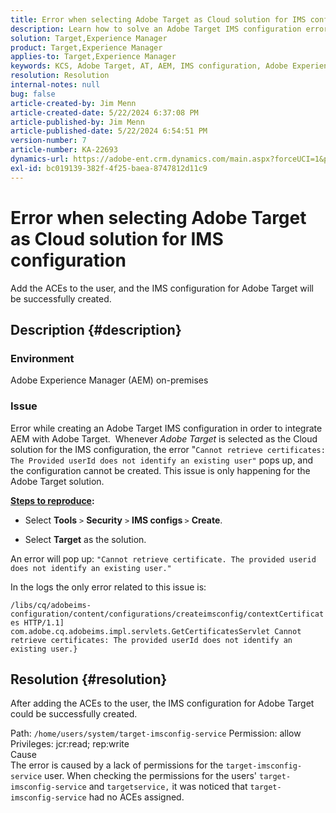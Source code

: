 ```yaml
---
title: Error when selecting Adobe Target as Cloud solution for IMS configuration
description: Learn how to solve an Adobe Target IMS configuration error while creating a Target IMS configuration in order to integrate AEM with Target.
solution: Target,Experience Manager
product: Target,Experience Manager
applies-to: Target,Experience Manager
keywords: KCS, Adobe Target, AT, AEM, IMS configuration, Adobe Experience Manager, Troubleshooting, ACE
resolution: Resolution
internal-notes: null
bug: false
article-created-by: Jim Menn
article-created-date: 5/22/2024 6:37:08 PM
article-published-by: Jim Menn
article-published-date: 5/22/2024 6:54:51 PM
version-number: 7
article-number: KA-22693
dynamics-url: https://adobe-ent.crm.dynamics.com/main.aspx?forceUCI=1&pagetype=entityrecord&etn=knowledgearticle&id=000d9d47-6a18-ef11-9f8a-6045bd006268
exl-id: bc019139-382f-4f25-baea-8747812d11c9
---
```

# Error when selecting Adobe Target as Cloud solution for IMS configuration


Add the ACEs to the user, and the IMS configuration for Adobe Target will be successfully created.

## Description {#description}


### Environment

Adobe Experience Manager (AEM) on-premises

### Issue

Error while creating an Adobe Target IMS configuration in order to integrate AEM with Adobe Target.  Whenever *Adobe Target* is selected as the Cloud solution for the IMS configuration, the error "`Cannot retrieve certificates: The Provided userId does not identify an existing user"` pops up, and the configuration cannot be created. This issue is only happening for the Adobe Target solution.



<b><u>Steps to reproduce</u>:</b>

- Select <b>Tools</b> `>`  <b>Security</b> `>`  <b>IMS configs </b>`>`  <b>Create</b>.


- Select <b>Target</b> as the solution.


An error will pop up: `"Cannot retrieve certificate. The provided userid does not identify an existing user."`

In the logs the only error related to this issue is:

`/libs/cq/adobeims-configuration/content/configurations/createimsconfig/contextCertificates HTTP/1.1]  com.adobe.cq.adobeims.impl.servlets.GetCertificatesServlet Cannot retrieve certificates: The provided userId does not identify an existing user.}`


## Resolution {#resolution}


After adding the ACEs to the user, the IMS configuration for Adobe Target could be successfully created.

Path: `/home/users/system/target-imsconfig-service` Permission: allow Privileges: jcr:read; rep:write
<br>Cause<br>
The error is caused by a lack of permissions for the `target-imsconfig-service` user. When checking the permissions for the users' `target-imsconfig-service` and `targetservice,` it was noticed that `target-imsconfig-service` had no ACEs assigned.
